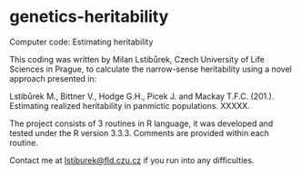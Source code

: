 # genetics-heritability
Computer code: Estimating heritability

This coding was written by Milan Lstibůrek, Czech University of Life Sciences in Prague, to calculate the narrow-sense heritability using a novel approach presented in:

Lstibůrek M., Bittner V., Hodge G.H., Picek J. and Mackay T.F.C. (201.). Estimating realized heritability in panmictic populations. XXXXX.

The project consists of 3 routines in R language, it was developed and tested under the R version 3.3.3. Comments are provided within each routine.

Contact me at lstiburek@fld.czu.cz if you run into any difficulties.
